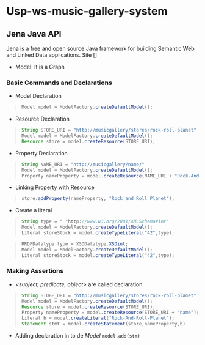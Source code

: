 # Usp-ws-music-gallery-system

## Jena Java API
Jena is a free and open source Java framework for building Semantic Web and Linked Data applications. Site []

* Model: It is a Graph

### Basic Commands and Declarations

* Model Declaration
>```java
> Model model = ModelFactory.createDefaultModel();
>```

* Resource Declaration
>```java
> String STORE_URI = "http://musicgallery/stores/rock-roll-planet"
> Model model = ModelFactory.createDefaultModel();
> Resource store = model.createResource(STORE_URI); 
>```

* Property Declaration
>```java
> String NAME_URI = "http://musicgallery/name/"
> Model model = ModelFactory.createDefaultModel();
> Property nameProperty = model.createResource(NAME_URI + "Rock-And-Roll-Planet"); 
>```

* Linking Property with Resource
>```java
> store.addProperty(nameProperty, "Rock and Roll Planet");
>```

* Create a literal
>```java
> String type = " "http://www.w3.org/2001/XMLSchema#int"
> Model model = ModelFactory.createDefaultModel();
> Literal storeStock = model.createTypeLiteral("42",type); 
>```

>```java
> RRDFDatatype type = XSDDatatype.XSDint;
> Model model = ModelFactory.createDefaultModel();
> Literal storeStock = model.createTypeLiteral("42",type); 
>```

### Making Assertions 

* *<subject, predicate, object>* are called declaration
>```java
> String STORE_URI = "http://musicgallery/stores/rock-roll-planet"
> Model model = ModelFactory.createDefaultModel();
> Resource store = model.createResource(STORE_URI);
> Property nameProperty = model.createResource(STORE_URI + "name");
> Literal b = model.createLiteral("Rock-And-Roll-Planet");
> Statement stmt = model.createStatement(store,nameProperty,b)
>```

* Adding declaration in to de *Model*
     `` model.add(stm) ``